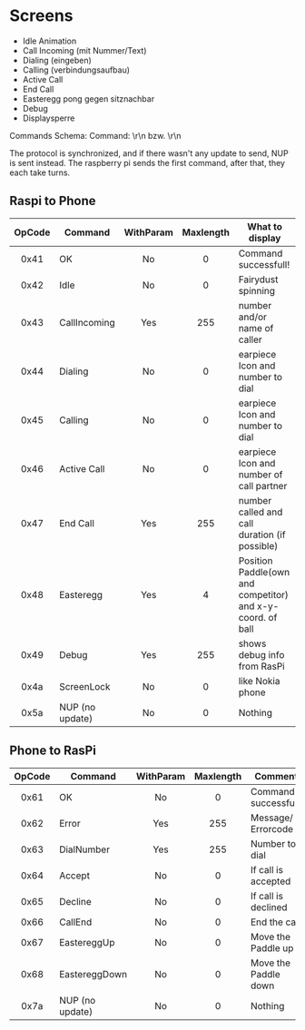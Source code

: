 # Screens
-  Idle Animation
-  Call Incoming (mit Nummer/Text)
-  Dialing (eingeben) 
-  Calling (verbindungsaufbau)
-  Active Call
-  End Call
-  Easteregg pong gegen sitznachbar
-  Debug
-  Displaysperre

Commands
Schema:
Command: <opcode><paramLength><params>\r\n bzw. <opcode>\r\n
  
The protocol is synchronized, and if there wasn't any update to send, NUP is sent instead. The raspberry pi sends the first command, after that, they each take turns.

## Raspi to Phone
OpCode | Command | WithParam | Maxlength | What to display
:---: | --- | :---: | :---: | ---
0x41 | OK | No | 0 | Command successfull!
0x42 | Idle | No | 0 | Fairydust spinning
0x43 | CallIncoming | Yes | 255 | number and/or name of caller 
0x44 | Dialing | No | 0 | earpiece Icon and number to dial
0x45 | Calling | No | 0 | earpiece Icon and number to dial
0x46 | Active Call | No | 0 | earpiece Icon and number of call partner
0x47 | End Call | Yes | 255 | number called and call duration (if possible)
0x48 | Easteregg | Yes | 4 | Position Paddle(own and competitor) and x-y-coord. of ball 
0x49 | Debug | Yes | 255 | shows debug info from RasPi
0x4a | ScreenLock | No | 0 | like Nokia phone
0x5a | NUP (no update) | No | 0 | Nothing

## Phone to RasPi
OpCode | Command | WithParam | Maxlength | Comment
:---: | --- | :---: | :---: | ---
0x61 | OK | No | 0 | Command successfull!
0x62 | Error | Yes | 255 | Message/ Errorcode
0x63 | DialNumber | Yes | 255 | Number to dial
0x64 | Accept | No | 0 | If call is accepted
0x65 | Decline | No | 0 | If call is declined
0x66 | CallEnd | No | 0 | End the call
0x67 | EastereggUp | No | 0 | Move the Paddle up
0x68 | EastereggDown | No | 0 | Move the Paddle down
0x7a | NUP (no update) | No | 0 | Nothing
